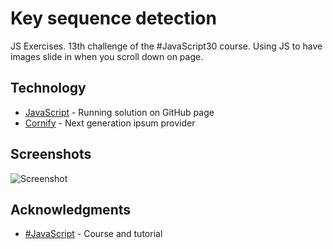 # Key sequence detection

JS Exercises. 13th challenge of the #JavaScript30 course. Using JS to have images slide in when you scroll down on page.

## Technology

* [JavaScript](https://kmthorsnes.github.io/13-slide-in-on-scroll/) - Running solution on GitHub page
* [Cornify](https://hipsum.co/) - Next generation ipsum provider

## Screenshots
![Screenshot](https://github.com/kmthorsnes/13-slide-in-on-scroll/blob/master/screenshots/gif1.gif?raw=true "Optional title")

## Acknowledgments

* [#JavaScript](https://javascript30.com/) - Course and tutorial